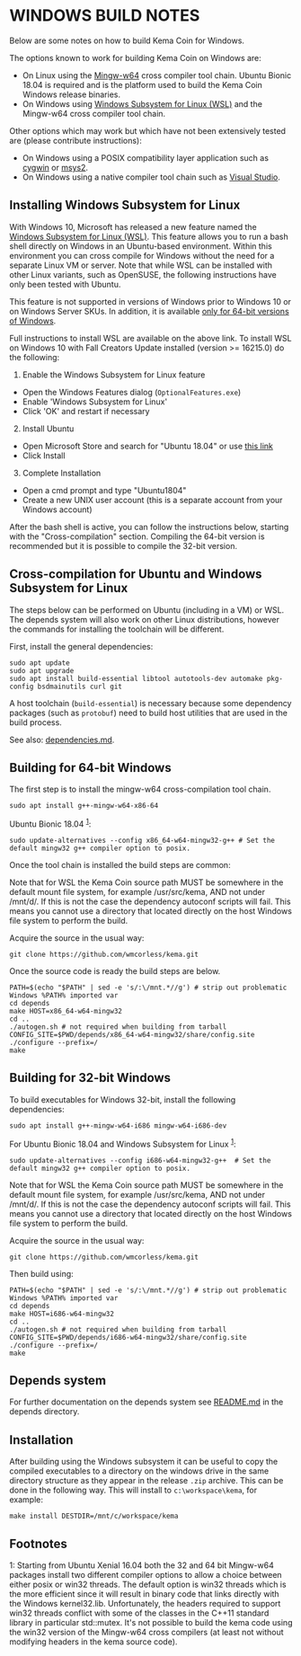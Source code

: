 WINDOWS BUILD NOTES
====================

Below are some notes on how to build Kema Coin for Windows.

The options known to work for building Kema Coin on Windows are:

* On Linux using the [Mingw-w64](https://mingw-w64.org/doku.php) cross compiler tool chain. Ubuntu Bionic 18.04 is required
and is the platform used to build the Kema Coin Windows release binaries.
* On Windows using [Windows
Subsystem for Linux (WSL)](https://msdn.microsoft.com/commandline/wsl/about) and the Mingw-w64 cross compiler tool chain.

Other options which may work but which have not been extensively tested are (please contribute instructions):

* On Windows using a POSIX compatibility layer application such as [cygwin](http://www.cygwin.com/) or [msys2](http://www.msys2.org/).
* On Windows using a native compiler tool chain such as [Visual Studio](https://www.visualstudio.com).

Installing Windows Subsystem for Linux
---------------------------------------

With Windows 10, Microsoft has released a new feature named the [Windows
Subsystem for Linux (WSL)](https://msdn.microsoft.com/commandline/wsl/about). This
feature allows you to run a bash shell directly on Windows in an Ubuntu-based
environment. Within this environment you can cross compile for Windows without
the need for a separate Linux VM or server. Note that while WSL can be installed with
other Linux variants, such as OpenSUSE, the following instructions have only been
tested with Ubuntu.

This feature is not supported in versions of Windows prior to Windows 10 or on
Windows Server SKUs. In addition, it is available [only for 64-bit versions of
Windows](https://msdn.microsoft.com/en-us/commandline/wsl/install_guide).

Full instructions to install WSL are available on the above link.
To install WSL on Windows 10 with Fall Creators Update installed (version >= 16215.0) do the following:

1. Enable the Windows Subsystem for Linux feature
  * Open the Windows Features dialog (`OptionalFeatures.exe`)
  * Enable 'Windows Subsystem for Linux'
  * Click 'OK' and restart if necessary
2. Install Ubuntu
  * Open Microsoft Store and search for "Ubuntu 18.04" or use [this link](https://www.microsoft.com/store/productId/9N9TNGVNDL3Q)
  * Click Install
3. Complete Installation
  * Open a cmd prompt and type "Ubuntu1804"
  * Create a new UNIX user account (this is a separate account from your Windows account)

After the bash shell is active, you can follow the instructions below, starting
with the "Cross-compilation" section. Compiling the 64-bit version is
recommended but it is possible to compile the 32-bit version.

Cross-compilation for Ubuntu and Windows Subsystem for Linux
------------------------------------------------------------

The steps below can be performed on Ubuntu (including in a VM) or WSL. The depends system
will also work on other Linux distributions, however the commands for
installing the toolchain will be different.

First, install the general dependencies:

    sudo apt update
    sudo apt upgrade
    sudo apt install build-essential libtool autotools-dev automake pkg-config bsdmainutils curl git

A host toolchain (`build-essential`) is necessary because some dependency
packages (such as `protobuf`) need to build host utilities that are used in the
build process.

See also: [dependencies.md](dependencies.md).

## Building for 64-bit Windows

The first step is to install the mingw-w64 cross-compilation tool chain.

    sudo apt install g++-mingw-w64-x86-64

Ubuntu Bionic 18.04 <sup>[1](#footnote1)</sup>:

    sudo update-alternatives --config x86_64-w64-mingw32-g++ # Set the default mingw32 g++ compiler option to posix.

Once the tool chain is installed the build steps are common:

Note that for WSL the Kema Coin source path MUST be somewhere in the default mount file system, for
example /usr/src/kema, AND not under /mnt/d/. If this is not the case the dependency autoconf scripts will fail.
This means you cannot use a directory that located directly on the host Windows file system to perform the build.

Acquire the source in the usual way:

    git clone https://github.com/wmcorless/kema.git

Once the source code is ready the build steps are below.

    PATH=$(echo "$PATH" | sed -e 's/:\/mnt.*//g') # strip out problematic Windows %PATH% imported var
    cd depends
    make HOST=x86_64-w64-mingw32
    cd ..
    ./autogen.sh # not required when building from tarball
    CONFIG_SITE=$PWD/depends/x86_64-w64-mingw32/share/config.site ./configure --prefix=/
    make

## Building for 32-bit Windows

To build executables for Windows 32-bit, install the following dependencies:

    sudo apt install g++-mingw-w64-i686 mingw-w64-i686-dev

For Ubuntu Bionic 18.04 and Windows Subsystem for Linux <sup>[1](#footnote1)</sup>:

    sudo update-alternatives --config i686-w64-mingw32-g++  # Set the default mingw32 g++ compiler option to posix.

Note that for WSL the Kema Coin source path MUST be somewhere in the default mount file system, for
example /usr/src/kema, AND not under /mnt/d/. If this is not the case the dependency autoconf scripts will fail.
This means you cannot use a directory that located directly on the host Windows file system to perform the build.

Acquire the source in the usual way:

    git clone https://github.com/wmcorless/kema.git

Then build using:

    PATH=$(echo "$PATH" | sed -e 's/:\/mnt.*//g') # strip out problematic Windows %PATH% imported var
    cd depends
    make HOST=i686-w64-mingw32
    cd ..
    ./autogen.sh # not required when building from tarball
    CONFIG_SITE=$PWD/depends/i686-w64-mingw32/share/config.site ./configure --prefix=/
    make

## Depends system

For further documentation on the depends system see [README.md](../depends/README.md) in the depends directory.

Installation
-------------

After building using the Windows subsystem it can be useful to copy the compiled
executables to a directory on the windows drive in the same directory structure
as they appear in the release `.zip` archive. This can be done in the following
way. This will install to `c:\workspace\kema`, for example:

    make install DESTDIR=/mnt/c/workspace/kema

Footnotes
---------

<a name="footnote1">1</a>: Starting from Ubuntu Xenial 16.04 both the 32 and 64 bit Mingw-w64 packages install two different
compiler options to allow a choice between either posix or win32 threads. The default option is win32 threads which is the more
efficient since it will result in binary code that links directly with the Windows kernel32.lib. Unfortunately, the headers
required to support win32 threads conflict with some of the classes in the C++11 standard library in particular std::mutex.
It's not possible to build the kema code using the win32 version of the Mingw-w64 cross compilers (at least not without
modifying headers in the kema source code).
